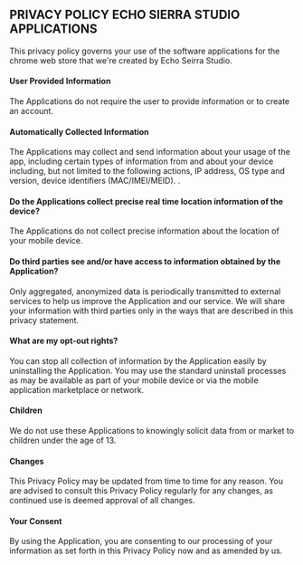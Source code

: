 PRIVACY POLICY ECHO SIERRA STUDIO APPLICATIONS
----------------------------------------------

This privacy policy governs your use of the software applications for the chrome web store that we're created by Echo Seirra Studio. 

#### **User Provided Information**

The Applications do not require the user to provide information or to create an account.

#### **Automatically Collected Information**

The Applications may collect and send information about your usage of the app, including certain types of information from and about your device including, but not limited to the following actions, IP address, OS type and version, device identifiers (MAC/IMEI/MEID). . 

#### **Do the Applications collect precise real time location information of the device?**

The Applications do not collect precise information about the location of your mobile device. 

#### **Do third parties see and/or have access to information obtained by the Application?**

Only aggregated, anonymized data is periodically transmitted to external services to help us improve the Application and our service. We will share your information with third parties only in the ways that are described in this privacy statement.

#### **What are my opt-out rights?**

You can stop all collection of information by the Application easily by uninstalling the Application. You may use the standard uninstall processes as may be available as part of your mobile device or via the mobile application marketplace or network.

#### **Children**

We do not use these Applications to knowingly solicit data from or market to children under the age of 13.

#### **Changes**

This Privacy Policy may be updated from time to time for any reason. You are advised to consult this Privacy Policy regularly for any changes, as continued use is deemed approval of all changes.

#### **Your Consent**

By using the Application, you are consenting to our processing of your information as set forth in this Privacy Policy now and as amended by us.
